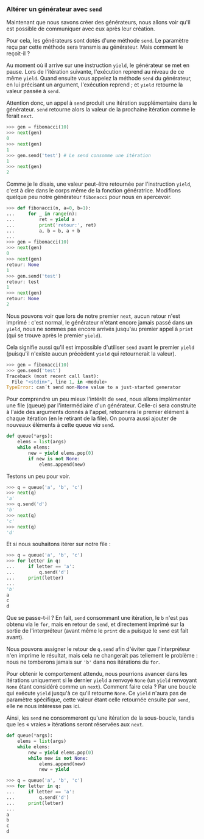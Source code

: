 ### Altérer un générateur avec `send`

Maintenant que nous savons créer des générateurs, nous allons voir qu'il est possible de communiquer avec eux après leur création.

Pour cela, les générateurs sont dotés d'une méthode `send`. Le paramètre reçu par cette méthode sera transmis au générateur.
Mais comment le reçoit-il ?

Au moment où il arrive sur une instruction `yield`, le générateur se met en pause. Lors de l'itération suivante, l'exécution reprend au niveau de ce même `yield`.
Quand ensuite vous appelez la méthode `send` du générateur, en lui précisant un argument, l'exécution reprend ; et `yield` retourne la valeur passée à `send`.

Attention donc, un appel à `send` produit une itération supplémentaire dans le générateur. `send` retourne alors la valeur de la prochaine itération comme le ferait `next`.

```python
>>> gen = fibonacci(10)
>>> next(gen)
0
>>> next(gen)
1
>>> gen.send('test') # Le send consomme une itération
1
>>> next(gen)
2
```

Comme je le disais, une valeur peut-être retournée par l'instruction `yield`, c'est à dire dans le corps même de la fonction génératrice.
Modifions quelque peu notre générateur `fibonacci` pour nous en apercevoir.

```python
>>> def fibonacci(n, a=0, b=1):
...     for _ in range(n):
...         ret = yield a
...         print('retour:', ret)
...         a, b = b, a + b
...
>>> gen = fibonacci(10)
>>> next(gen)
0
>>> next(gen)
retour: None
1
>>> gen.send('test')
retour: test
1
>>> next(gen)
retour: None
2
```

Nous pouvons voir que lors de notre premier `next`, aucun retour n'est imprimé : c'est normal, le générateur n'étant encore jamais passé dans un `yield`, nous ne sommes pas encore arrivés jusqu'au premier appel à `print` (qui se trouve après le premier `yield`).

Cela signifie aussi qu'il est impossible d'utiliser `send` avant le premier `yield` (puisqu'il n'existe aucun précédent `yield` qui retournerait la valeur).

```python
>>> gen = fibonacci(10)
>>> gen.send('test')
Traceback (most recent call last):
  File "<stdin>", line 1, in <module>
TypeError: can´t send non-None value to a just-started generator
```

Pour comprendre un peu mieux l'intérêt de `send`, nous allons implémenter une file (queue) par l'intermédiaire d'un générateur. Celle-ci sera construite à l'aide des arguments donnés  à l'appel, retournera le premier élément à chaque itération (en le retirant de la file).
On pourra aussi ajouter de nouveaux éléments à cette queue *via* `send`.

```python
def queue(*args):
    elems = list(args)
    while elems:
        new = yield elems.pop(0)
        if new is not None:
            elems.append(new)
```

Testons un peu pour voir.

```python
>>> q = queue('a', 'b', 'c')
>>> next(q)
'a'
>>> q.send('d')
'b'
>>> next(q)
'c'
>>> next(q)
'd'
```

Et si nous souhaitons itérer sur notre file :

```python
>>> q = queue('a', 'b', 'c')
>>> for letter in q:
...     if letter == 'a':
...         q.send('d')
...     print(letter)
...
'b'
a
c
d
```

Que se passe-t-il ? En fait, `send` consommant une itération, le `b` n'est pas obtenu via le `for`, mais en retour de `send`, et directement imprimé sur la sortie de l'interpréteur (avant même le `print` de `a` puisque le `send` est fait avant).

Nous pouvons assigner le retour de `q.send` afin d'éviter que l'interpréteur n'en imprime le résultat, mais cela ne changerait pas tellement le problème : nous ne tomberons jamais sur `'b'` dans nos itérations du `for`.

Pour obtenir le comportement attendu, nous pourrions avancer dans les itérations uniquement si le dernier `yield` a renvoyé `None` (un `yield` renvoyant `None` étant considéré comme un `next`).
Comment faire cela ? Par une boucle qui exécute `yield` jusqu'à ce qu'il retourne `None`. Ce `yield` n'aura pas de paramètre spécifique, cette valeur étant celle retournée ensuite par `send`, elle ne nous intéresse pas ici.

Ainsi, les `send` ne consommeront qu'une itération de la sous-boucle, tandis que les « vraies » itérations seront réservées aux `next`.

```python
def queue(*args):
    elems = list(args)
    while elems:
        new = yield elems.pop(0)
        while new is not None:
            elems.append(new)
            new = yield
```

```python
>>> q = queue('a', 'b', 'c')
>>> for letter in q:
...     if letter == 'a':
...         q.send('d')
...     print(letter)
...
a
b
c
d
```
